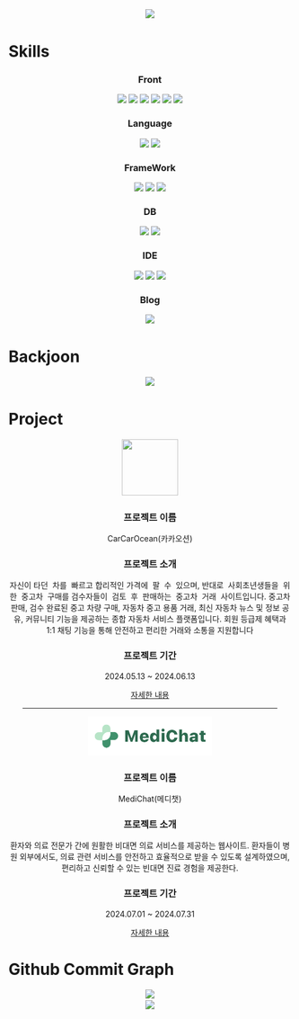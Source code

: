<div align="center">
<img src="https://capsule-render.vercel.app/api?type=waving&color=0:7F899C,100:AFB5C1&height=150&section=header&text=SeungYeon%20Kim&fontSize=70&fontColor=FFFFFF" />
</div>

<div>
  <h1>Skills</h1>
  <div align="center">
    <div>
    <h3>Front</h3>
      <img src="https://img.shields.io/badge/HTML5-E34F26?style=for-the-badge&logo=HTML5&logoColor=white">
      <img src="https://img.shields.io/badge/CSS3-1572B6?style=for-the-badge&logo=css3&logoColor=white">
      <img src="https://img.shields.io/badge/JavaScript-F7DF1E?style=for-the-badge&logo=javascript&logoColor=white">
      <img src="https://img.shields.io/badge/Jquery-0769AD?style=for-the-badge&logo=jquery&logoColor=white">
      <img src="https://img.shields.io/badge/Thymeleaf-005F0F?style=for-the-badge&logo=thymeleaf&logoColor=white">
      <img src="https://img.shields.io/badge/Bootstrap-7952B3?style=for-the-badge&logo=bootstrap&logoColor=white">
    </div>
    <div align="center">
      <h3>Language</h3>
        <img src="https://img.shields.io/badge/Java-007396?style=for-the-badge&logo=OpenJDK&logoColor=white">
        <img src="https://img.shields.io/badge/Python-3776AB?style=for-the-badge&logo=Python&logoColor=white">
    </div>
    <div align="center">
      <h3>FrameWork</h3>
        <img src="https://img.shields.io/badge/Spring-6DB33F?style=for-the-badge&logo=Spring&logoColor=white">
        <img src="https://img.shields.io/badge/Spring Boot-6DB33F?style=for-the-badge&logo=springboot&logoColor=white">
        <img src="https://img.shields.io/badge/Hibernate-59666C?style=for-the-badge&logo=hibernate&logoColor=white">
    </div>
    <div>
      <h3>DB</h3>
        <img src="https://img.shields.io/badge/MySQL-4479A1?style=for-the-badge&logo=MySQL&logoColor=white">
        <img src="https://img.shields.io/badge/Oracle-F80000?style=for-the-badge&logo=ORACLE&logoColor=white">
    </div>
    <div>
      <h3>IDE</h3>
        <img src="https://img.shields.io/badge/Intellij Idea-000000?style=for-the-badge&logo=intellijidea&logoColor=white">
        <img src="https://img.shields.io/badge/Eclipse-2C2255?style=for-the-badge&logo=Eclipse%20IDE&logoColor=white">
        <img src="https://img.shields.io/badge/VSCode-007ACC?style=for-the-badge&logo=VisualStudioCode&logoColor=white">
    </div>
    <div>
      <h3>Blog</h3>
      <!--[![Tistory's Card](https://github-readme-tistory-card.vercel.app/api?name=tmddus3002)](https://github.com/loosie/github-readme-tistory-card)-->
      <a href="https://tmddus3002.tistory.com/"><img src="https://img.shields.io/badge/Tistory-000000?style=for-the-badge&logo=Tistory&logoColor=white"></a>
    </div>
  </div>
</div>

<div>
  <h1>Backjoon</h1>
  <div align="center">
    <!--[![Solved.ac Profile](http://mazassumnida.wtf/api/v2/generate_badge?boj=tmddus3037)](https://solved.ac/tmddus3037)-->
    <a href="https://solved.ac/tmddus3037"><img src="http://mazassumnida.wtf/api/v2/generate_badge?boj=tmddus3037"></a>
  </div>
</div>

<div>
  <h1>Project</h1>
  <div align="center">
    <div>
      <img src="https://github.com/Kimseungyeon98/carcarocean/assets/121033246/633fd00d-148a-4142-a897-b7c0bc45d57b" width="100px" height="100px">
      <h3>프로젝트 이름</h3>
      <p>CarCarOcean(카카오션)</p>
      <h3>프로젝트 소개</h3>
      <p>
        자신이 타던  차를  빠르고 합리적인 가격에  팔  수  있으며, 반대로  사회초년생들을  위한  중고차  구매를 검수자들이  검토  후  판매하는  중고차  거래  사이트입니다.
        중고차 판매, 검수 완료된 중고 차량 구매, 자동차 중고 용품 거래, 최신 자동차 뉴스 및 정보 공유, 커뮤니티 기능을 제공하는 종합 자동차 서비스 플랫폼입니다.
        회원 등급제 혜택과 1:1 채팅 기능을 통해 안전하고 편리한 거래와 소통을 지원합니다
      </p>
      <h3>프로젝트 기간</h3>
      <p>2024.05.13 ~ 2024.06.13</p>
      <a href="https://github.com/Kimseungyeon98/carcarocean">자세한 내용</a>
    </div>
    <hr width="90%">
    <div>
      <img src="https://github.com/Kimseungyeon98/MediChat/blob/main/MediChat/src/main/resources/static/images/logo.png?raw=true" width="220px" height="70px">
      <h3>프로젝트 이름</h3>
      <p>MediChat(메디챗)</p>
      <h3>프로젝트 소개</h3>
      <p>
        환자와 의료 전문가 간에 원활한 비대면 의료 서비스를 제공하는 웹사이트.
        환자들이 병원 외부에서도, 의료 관련 서비스를 안전하고 효율적으로 받을 수 있도록 설계하였으며, 편리하고 신뢰할 수 있는 빈대면 진료 경험을 제공한다.
      </p>
      <h3>프로젝트 기간</h3>
      <p>2024.07.01 ~ 2024.07.31</p>
      <a href="https://github.com/Kimseungyeon98/medichat">자세한 내용</a>
    </div>
  </div>
</div>

<div>
  <h1>Github Commit Graph</h1>
  <div align="center">
    <img src="https://ghchart.rshah.org/gray/Kimseungyeon98" />
  </div>
</div>

<div align="center">
  <img src="https://capsule-render.vercel.app/api?type=waving&color=0:7F899C,100:AFB5C1&height=150&section=footer" />
</div>
